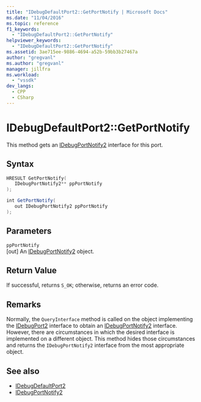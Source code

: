 ```yaml
---
title: "IDebugDefaultPort2::GetPortNotify | Microsoft Docs"
ms.date: "11/04/2016"
ms.topic: reference
f1_keywords:
  - "IDebugDefaultPort2::GetPortNotify"
helpviewer_keywords:
  - "IDebugDefaultPort2::GetPortNotify"
ms.assetid: 3ae715ee-9886-4694-a52b-59bb3b27467a
author: "gregvanl"
ms.author: "gregvanl"
manager: jillfra
ms.workload:
  - "vssdk"
dev_langs:
  - CPP
  - CSharp
---
```

# IDebugDefaultPort2::GetPortNotify
This method gets an [IDebugPortNotify2](../../../extensibility/debugger/reference/idebugportnotify2.md) interface for this port.

## Syntax

```cpp
HRESULT GetPortNotify(
   IDebugPortNotify2** ppPortNotify
);
```

```csharp
int GetPortNotify(
   out IDebugPortNotify2 ppPortNotify
);
```

## Parameters
`ppPortNotify`\
[out] An [IDebugPortNotify2](../../../extensibility/debugger/reference/idebugportnotify2.md) object.

## Return Value
 If successful, returns `S_OK`; otherwise, returns an error code.

## Remarks
 Normally, the `QueryInterface` method is called on the object implementing the [IDebugPort2](../../../extensibility/debugger/reference/idebugport2.md) interface to obtain an [IDebugPortNotify2](../../../extensibility/debugger/reference/idebugportnotify2.md) interface. However, there are circumstances in which the desired interface is implemented on a different object. This method hides those circumstances and returns the `IDebugPortNotify2` interface from the most appropriate object.

## See also
- [IDebugDefaultPort2](../../../extensibility/debugger/reference/idebugdefaultport2.md)
- [IDebugPortNotify2](../../../extensibility/debugger/reference/idebugportnotify2.md)